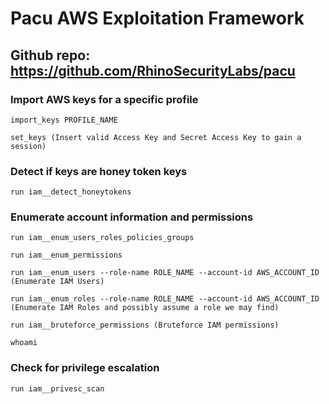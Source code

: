 # Pacu AWS Exploitation Framework

## Github repo: https://github.com/RhinoSecurityLabs/pacu

### Import AWS keys for a specific profile

    import_keys PROFILE_NAME

    set_keys (Insert valid Access Key and Secret Access Key to gain a session)

### Detect if keys are honey token keys

    run iam__detect_honeytokens

### Enumerate account information and permissions

    run iam__enum_users_roles_policies_groups

    run iam__enum_permissions

    run iam__enum_users --role-name ROLE_NAME --account-id AWS_ACCOUNT_ID (Enumerate IAM Users)

    run iam__enum_roles --role-name ROLE_NAME --account-id AWS_ACCOUNT_ID (Enumerate IAM Roles and possibly assume a role we may find)

    run iam__bruteforce_permissions (Bruteforce IAM permissions)

    whoami

### Check for privilege escalation

    run iam__privesc_scan
